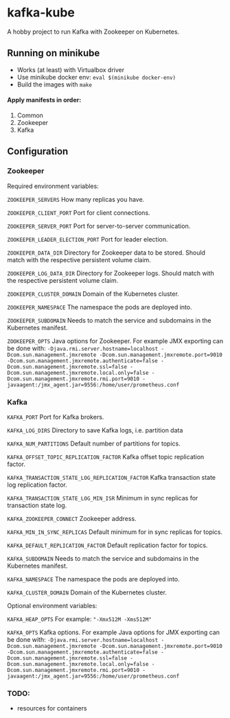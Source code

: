 # kafka-kube

A hobby project to run Kafka with Zookeeper on Kubernetes.

## Running on minikube
- Works (at least) with Virtualbox driver
- Use minikube docker env: `eval $(minikube docker-env)`
- Build the images with `make`

#### Apply manifests in order:
1. Common
1. Zookeeper
1. Kafka

## Configuration

### Zookeeper
Required environment variables:

`ZOOKEEPER_SERVERS`
How many replicas you have.

`ZOOKEEPER_CLIENT_PORT`
Port for client connections.

`ZOOKEEPER_SERVER_PORT`
Port for server-to-server communication.

`ZOOKEEPER_LEADER_ELECTION_PORT`
Port for leader election.

`ZOOKEEPER_DATA_DIR`
Directory for Zookeeper data to be stored. Should match with the respective persistent volume claim.

`ZOOKEEPER_LOG_DATA_DIR`
Directory for Zookeeper logs. Should match with the respective persistent volume claim.

`ZOOKEEPER_CLUSTER_DOMAIN`
Domain of the Kubernetes cluster.

`ZOOKEEPER_NAMESPACE`
The namespace the pods are deployed into.

`ZOOKEEPER_SUBDOMAIN`
Needs to match the service and subdomains in the Kubernetes manifest.

`ZOOKEEPER_OPTS`
Java options for Zookeeper. For example JMX exporting can be done with: `-Djava.rmi.server.hostname=localhost -Dcom.sun.management.jmxremote -Dcom.sun.management.jmxremote.port=9010 -Dcom.sun.management.jmxremote.authenticate=false -Dcom.sun.management.jmxremote.ssl=false -Dcom.sun.management.jmxremote.local.only=false -Dcom.sun.management.jmxremote.rmi.port=9010 -javaagent:/jmx_agent.jar=9556:/home/user/prometheus.conf`


### Kafka
`KAFKA_PORT`
Port for Kafka brokers.

`KAFKA_LOG_DIRS`
Directory to save Kafka logs, i.e. partition data

`KAFKA_NUM_PARTITIONS`
Default number of partitions for topics.

`KAFKA_OFFSET_TOPIC_REPLICATION_FACTOR`
Kafka offset topic replication factor.

`KAFKA_TRANSACTION_STATE_LOG_REPLICATION_FACTOR`
Kafka transaction state log replication factor.

`KAFKA_TRANSACTION_STATE_LOG_MIN_ISR`
Minimum in sync replicas for transaction state log.

`KAFKA_ZOOKEEPER_CONNECT`
Zookeeper address.

`KAFKA_MIN_IN_SYNC_REPLICAS`
Default minimum for in sync replicas for topics.

`KAFKA_DEFAULT_REPLICATION_FACTOR`
Default replication factor for topics.

`KAFKA_SUBDOMAIN`
Needs to match the service and subdomains in the Kubernetes manifest.

`KAFKA_NAMESPACE`
The namespace the pods are deployed into.

`KAFKA_CLUSTER_DOMAIN`
Domain of the Kubernetes cluster.


Optional environment variables:

`KAFKA_HEAP_OPTS` 
For example: `"-Xmx512M -Xms512M"`

`KAFKA_OPTS`
Kafka options. For example Java options for JMX exporting can be done with: `-Djava.rmi.server.hostname=localhost -Dcom.sun.management.jmxremote -Dcom.sun.management.jmxremote.port=9010 -Dcom.sun.management.jmxremote.authenticate=false -Dcom.sun.management.jmxremote.ssl=false -Dcom.sun.management.jmxremote.local.only=false -Dcom.sun.management.jmxremote.rmi.port=9010 -javaagent:/jmx_agent.jar=9556:/home/user/prometheus.conf`

### TODO:
- resources for containers